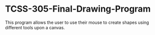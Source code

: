 # TCSS-305-Final-Drawing-Program
This program allows the user to use their mouse to create shapes using different tools upon a canvas.
